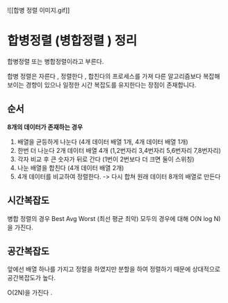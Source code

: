  ![[합병 정렬 이미지.gif]]
 
# 합병정렬 (병합정렬 ) 정리
 합병정렬 또는 병합정렬이라고 부른다.  

합병 정렬은 자른다 , 정렬한다 , 합친다의 프로세스를 가져 다른 알고리즘보다 복잡해 보이는 경향이 있으나 일정한 시간 복잡도를 유지한다는 장점이 존재합니다.  


## 순서 
**8개의 데이터가 존재하는 경우**
1. 배열을 균등하게 나눈다 (4개 데이터 배열 1개, 4개 데이터 배열 1개)
2. 한번 더 나눈다 2개 데이터 배열 4개 (1,2번자리 3,4번자리 5,6번자리 7,8번자리)
3. 각자 비교 후 큰 숫자가 뒤로 간다 (1번이 2번보다 더 크면 둘이 스위칭)
4. 나눈 배열을 합친다 (4개 데이터 배열 2개)
5. 4개 데이터를 비교하여 정렬한다. -> 다시 합쳐 원래 데이터 8개의 배열로 만든다  


## 시간복잡도
병합 정렬의 경우 
Best Avg Worst (최선 평균 최악) 모두의 경우에 대해 O(N log N) 을 가진다.   


## 공간복잡도
앞에선 배열 하나를 가지고 정렬을 하였지만 분할을 하여 정렬하기 때문에 상대적으로 공간복잡도가 높다.  

O(2N)을 가진다 .


